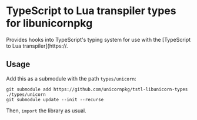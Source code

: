 # TypeScript to Lua transpiler types for libunicornpkg

Provides hooks into TypeScript's typing system for use with the [TypeScript to Lua transpiler](https://.

## Usage

Add this as a submodule with the path `types/unicorn`:

```
git submodule add https://github.com/unicornpkg/tstl-libunicorn-types ./types/unicorn
git submodule update --init --recurse
```

Then, `import` the library as usual.
